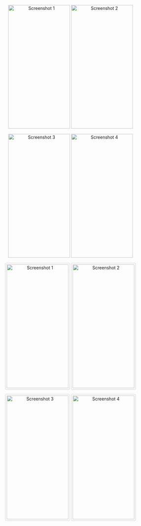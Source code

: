 <p align="center">
  <img src="https://user-images.githubusercontent.com/111753777/205303638-cf9d50e3-5029-4635-a2f8-932826f8a354.jpg" width="200" height="400" alt="Screenshot 1">
  <img src="https://user-images.githubusercontent.com/111753777/205303759-81ee2b3a-49e9-49fe-b4f6-85c1b2b1a013.jpg" width="200" height="400" alt="Screenshot 2">
</p>

<p align="center">
  <img src="https://user-images.githubusercontent.com/111753777/205303853-5dac10e2-2e0b-42d9-b73e-4bd39fdeb999.jpg" width="200" height="400" alt="Screenshot 3">
  <img src="https://user-images.githubusercontent.com/111753777/205303884-33b6e489-0e2b-4f0c-aa2e-77c857884c98.jpg" width="200" height="400" alt="Screenshot 4">
</p>


<p align="center">
  <img src="https://user-images.githubusercontent.com/111753777/205303638-cf9d50e3-5029-4635-a2f8-932826f8a354.jpg" width="200" height="400" alt="Screenshot 1" style="border: 1px solid #ccc; border-radius: 4px; padding: 4px;">
  <img src="https://user-images.githubusercontent.com/111753777/205303759-81ee2b3a-49e9-49fe-b4f6-85c1b2b1a013.jpg" width="200" height="400" alt="Screenshot 2" style="border: 1px solid #ccc; border-radius: 4px; padding: 4px;">
</p>

<p align="center">
  <img src="https://user-images.githubusercontent.com/111753777/205303853-5dac10e2-2e0b-42d9-b73e-4bd39fdeb999.jpg" width="200" height="400" alt="Screenshot 3" style="border: 1px solid #ccc; border-radius: 4px; padding: 4px;">
  <img src="https://user-images.githubusercontent.com/111753777/205303884-33b6e489-0e2b-4f0c-aa2e-77c857884c98.jpg" width="200" height="400" alt="Screenshot 4" style="border: 1px solid #ccc; border-radius: 4px; padding: 4px;">
</p>
